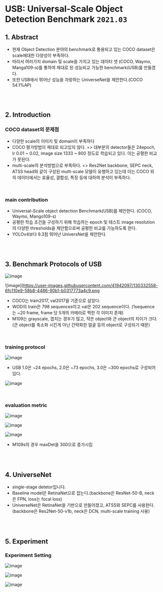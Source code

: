 # USB: Universal-Scale Object Detection Benchmark  `2021.03`

## 1. Abstract
- 현재 Object Detection 분야의 benchmark로 통용되고 있는 COCO dataset은 scale에대한 다양성이 부족하다.
- 따라서 여러가지 domain 및 scale을 가지고 있는 데이터 셋 (COCO, Waymo, Manga109-s)를 통하여 제대로 된 성능비교 가능한 benchmark(USB)를 만들겠다.
- 또한 USB에서 뛰어난 성능을 자랑하는 UniverseNet을 제안한다.(COCO 54.1%AP)

<br><br>
## 2. Introduction
### COCO dataset의 문제점

- 다양한 scale의 이미지 및 domain이 부족하다
- COCO 평가방법이 제대로 되고있지 않다. 
 => 대부분의 detector들은 24epoch, lr 0.01 ~ 0.02, image size 1333 ~ 800 정도로 학습되고 있다. 이는 공평한 비교가 못된다.
- multi-scale의 분석방법으로 부족하다. 
 => Res2Net backbone, SEPC neck, ATSS head와 같이 구성된 multi-scale 모델이 유행하고 있는데 이는 COCO 외의 데이터에서는 효율성, 결합성, 특징 등에 대하여 분석이 부족하다.
 <br>
 
### main contribution

- Universal-Scale object detection Benchmark(USB)를 제안한다. (COCO, Waymo, Mango109-s)
- 공평한 학습 조건을 구성하기 위해 학습하는 epoch 및 테스트 image resolution의 다양한 thresholds을 제안함으로써 공평한 비교를 가능하도록 한다.
- YOLOv4보다 9.3점 뛰어난 UniversNet을 제안한다.

<br><br>
## 3. Benchmark Protocols of USB

![image](https://user-images.githubusercontent.com/41942097/130332823-225e9770-0ac8-4793-ba7c-c9481db7b513.png)

![image](https://user-images.githubusercontent.com/41942097/130332558-6fc110e9-58b8-4486-90b1-b0317773a4c9.png

- COCO는 train2017, val2017을 기준으로 삼았다.
- WOD의 train은 798 sequences이고 val은 202 sequence이다. (1sequence는 ~20 frame, frame 당 5개의 카메라로 찍힌 각 이미지 존재)
- M109는 grayscale, 겹치는 경우가 많고, 작은 object와 큰 object의 차이가 크다.(큰 object를 축소화 시킨게 아닌 간략화한 얼굴 등의 object로 구성되기 때문)

<br>

### training protocol

![image](https://user-images.githubusercontent.com/41942097/130333043-cb7ecc25-0545-4c94-9f36-a5ad07bae37a.png)

- USB 1.0은 ~24 epochs, 2.0은 ~73 epochs, 3.0은 ~300 epochs로 구성되어있다.

![image](https://user-images.githubusercontent.com/41942097/130333141-e9049850-def1-40d7-876a-b28797f3e783.png)

<br>

### evaluation metric

![image](https://user-images.githubusercontent.com/41942097/130333185-96cce48c-14a9-48ce-a5a8-0fcaa8194070.png)

![image](https://user-images.githubusercontent.com/41942097/130333186-5b7c7f49-3669-4b72-a2ec-5c9209311a03.png)

![image](https://user-images.githubusercontent.com/41942097/130333200-f7a0c549-71b5-4f5a-8450-9af257eac850.png)

- M109s의 경우 maxDet을 300으로 증가시킴

<br><br>

## 4. UniverseNet

- single-stage detetor입니다.
- Baseline model은 RetinaNet으로 잡는다.(backbone은 ResNet-50-B, neck은 FPN, loss는 focal loss)
- UniverseNet은 RetinaNet을 기반으로 만들어졌고, ATSS와 SEPC를 사용한다. (backbone은  Res2Net-50-v1b, neck은 DCN, multi-scale training 사용)

<br><br>

## 5. Experiment

### Experiment Setting

![image](https://user-images.githubusercontent.com/41942097/130333374-14044733-dbae-44f9-898e-c73c07ff29a1.png)


![image](https://user-images.githubusercontent.com/41942097/130333383-e74c75a9-1900-418f-b335-480def875242.png)


![image](https://user-images.githubusercontent.com/41942097/130333403-96e2732b-7237-4db3-b0e9-35221e5bc40b.png)
